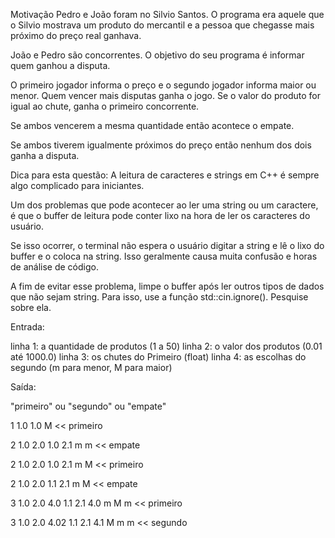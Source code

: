 Motivação
Pedro e João foram no Silvio Santos. O programa era aquele que o Silvio mostrava um produto do mercantil e a pessoa que chegasse mais próximo do preço real ganhava.

João e Pedro são concorrentes. O objetivo do seu programa é informar quem ganhou a disputa.

O primeiro jogador informa o preço e o segundo jogador informa maior ou menor.
Quem vencer mais disputas ganha o jogo. Se o valor do produto for igual ao chute, ganha o primeiro concorrente.

Se ambos vencerem a mesma quantidade então acontece o empate. 

Se ambos tiverem igualmente próximos do preço então nenhum dos dois ganha a disputa.

Dica para esta questão: A leitura de caracteres e strings em C++ é sempre algo complicado para iniciantes.

Um dos problemas que pode acontecer ao ler uma string ou um caractere, é que o buffer de leitura pode conter lixo na hora de ler os caracteres do usuário.

Se isso ocorrer, o terminal não espera o usuário digitar a string e lê o lixo do buffer e o coloca na string. Isso geralmente causa muita confusão e horas de análise de código.

A fim de evitar esse problema, limpe o buffer após ler outros tipos de dados que não sejam string. Para isso, use a função std::cin.ignore(). Pesquise sobre ela.

Entrada:

linha 1: a quantidade de produtos (1 a 50)
linha 2: o valor dos produtos (0.01 até 1000.0)
linha 3: os chutes do Primeiro (float)
linha 4: as escolhas do segundo (m para menor, M para maior)


Saída:

"primeiro" ou "segundo" ou "empate"

>>
1
1.0
1.0
M
<<
primeiro

>>
2
1.0 2.0
1.0 2.1
m m
<<
empate

>>
2
1.0 2.0
1.0 2.1
m M
<<
primeiro

>>
2
1.0 2.0
1.1 2.1
m M
<<
empate

>>
3
1.0 2.0 4.0
1.1 2.1 4.0
m M m
<<
primeiro

>>
3
1.0 2.0 4.02
1.1 2.1 4.1
M m m
<<
segundo